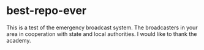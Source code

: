 # best-repo-ever
This is a test of the emergency broadcast system. The broadcasters in your area in cooperation with state and local authorities. I would like to thank the academy.

